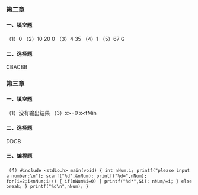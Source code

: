 ### 第二章
#### 一、填空题
（1）0 （2）10 20 0 （3）4 35 （4）1 （5）67 G
#### 二、选择题
CBACBB
### 第三章
#### 
#### 一、填空题
（1）没有输出结果
（3）x>=0 x<fMin
#### 二、选择题
DDCB
#### 三、编程题
（4）``
#include <stdio.h>
main(void)
{
    int nNum,i;
    printf("please input a number:\n");
    scanf("%d",&nNum);
    printf("%d=",nNum);
    for(i=2;i<nNum;i++)
    {
        if(nNum%i=0)
        {
            printf("%d*",&i);
            nNum/=i;
        }
        else
        break;
    }
    printf("%d\n",nNum);
}
``